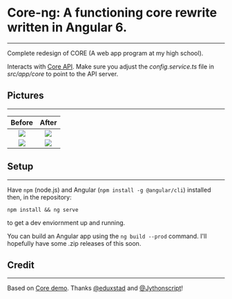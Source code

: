 # Core-ng: A functioning core rewrite written in Angular 6.
---
Complete redesign of CORE (A web app program at my high school). 

Interacts with [Core API](https://github.com/ephs/coreAPI). Make sure you adjust the *config.service.ts* file in *src/app/core* to point to the API server.

## Pictures
---
Before             |  After
:-------------------------:|:-------------------------:
![](https://i.imgur.com/8qNf1Ck.png)  |  ![](https://i.imgur.com/A3AucNv.png)
![](https://i.imgur.com/vM0dxxz.png)  |  ![](https://i.imgur.com/ttamPpO.png)

## Setup
---
Have `npm` (node.js) and Angular (`npm install -g @angular/cli`) installed then, in the repository:

`npm install && ng serve`

to get a dev enviornment up and running. 

You can build an Angular app using the `ng build --prod` command. I'll hopefully have some .zip releases of this soon.

## Credit
---

Based on [Core demo](https://github.com/ephs/core). Thanks [@eduxstad](https://github.com/eduxstad) and [@Jythonscript](https://github.com/Jythonscript)!
